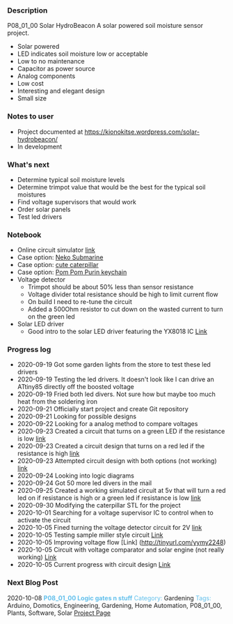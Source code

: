 ### Description  
P08_01_00 Solar HydroBeacon
A solar powered soil moisture sensor project.
 * Solar powered
 * LED indicates soil moisture low or acceptable
 * Low to no maintenance
 * Capacitor as power source
 * Analog components 
 * Low cost
 * Interesting and elegant design
 * Small size
### Notes to user
 * Project documented at https://kionokitse.wordpress.com/solar-hydrobeacon/
 * In development
### What's next
 * Determine typical soil moisture levels
 * Determine trimpot value that would be the best for the typical soil moistures
 * Find voltage supervisors that would work
 * Order solar panels
 * Test led drivers
### Notebook
 * Online circuit simulator [link](http://falstad.com/circuit/)
 * Case option: [Neko Submarine](https://www.thingiverse.com/thing:3081218) 
 * Case option: [cute caterpillar](https://www.thingiverse.com/thing:3598906)
 * Case option: [Pom Pom Purin keychain](https://www.thingiverse.com/thing:1188272)
 * Voltage detector 
	* Trimpot should be about 50% less than sensor resistance
	* Voltage divider total resistance should be high to limit current flow
	* On build I need to re-tune the circuit
	* Added a 500Ohm resistor to cut down on the wasted current to turn on the green led
 * Solar LED driver
	* Good intro to the solar LED driver featuring the YX8018 IC [Link](https://ez.analog.com/adieducation/university-program/b/blogs/posts/hacking-an-led-solar-garden-light)
	
  
### Progress log 
 * 2020-09-19 Got some garden lights from the store to test these led drivers
 * 2020-09-19 Testing the led drivers. It doesn't look like I can drive an ATtiny85 directly off the boosted voltage
 * 2020-09-19 Fried both led divers. Not sure how but maybe too much heat from the soldering iron
 * 2020-09-21 Officially start project and create Git repository
 * 2020-09-21 Looking for possible designs
 * 2020-09-22 Looking for a analog method to compare voltages
 * 2020-09-23 Created a circuit that turns on a green LED if the resistance is low [link](http://tinyurl.com/y6nuq4zt) 
 * 2020-09-23 Created a circuit design that turns on a red led if the resistance is high [link](http://tinyurl.com/yysaw5k8) 
 * 2020-09-23 Attempted circuit design with both options (not working) [link](http://tinyurl.com/y6hwgj95)
 * 2020-09-24 Looking into logic diagrams
 * 2020-09-24 Got 50 more led divers in the mail
 * 2020-09-25 Created a working simulated circuit at 5v that will turn a red led on if resistance is high or a green led if resistance is low [link](http://tinyurl.com/yyqalqkw)
 * 2020-09-30 Modifying the caterpillar STL for the project
 * 2020-10-01 Searching for a voltage supervisor IC to control when to activate the circuit
 * 2020-10-05 Fined turning the voltage detector circuit for 2V [link](http://tinyurl.com/yxfx4we7)
 * 2020-10-05 Testing sample miller style circuit [Link](http://tinyurl.com/y38uw3cg)
 * 2020-10-05 Improving voltage flow [Link] (http://tinyurl.com/yymy2248)
 * 2020-10-05 Circuit with voltage comparator and solar engine (not really working) [Link](http://tinyurl.com/y5qvovyz)
 * 2020-10-05 Current progress with circuit design [Link](http://tinyurl.com/yxzwtum5)
 
### Next Blog Post
2020-10-08 <font color="63C0EC"><b>P08_01_00 Logic gates n stuff</b></font>
<font color="63C0EC">Category:</font> Gardening
<font color="63C0EC">Tags:</font> Arduino, Domotics, Engineering, Gardening, Home Automation, P08_01_00, Plants, Software, Solar
<a href="https://kionokitse.wordpress.com/solar-hydrobeacon/">Project Page</a>